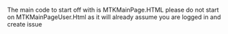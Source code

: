 The main code to start off with is MTKMainPage.HTML
please do not start on MTKMainPageUser.Html as it will already assume you are logged in and create issue
